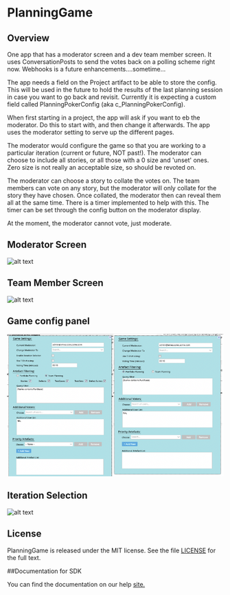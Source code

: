 PlanningGame 
=========================

## Overview

One app that has a moderator screen and a dev team member screen. It uses ConversationPosts to send the votes back on a polling scheme right now. 
Webhooks is a future enhancements....sometime...

The app needs a field on the Project artifact to be able to store the config. This will be used in the future to hold the results of the last planning session in case you want to go back and  revisit. Currently it is expecting a custom field called PlanningPokerConfig (aka c_PlanningPokerConfig). 

When first starting in a project, the app will ask if you want to eb the moderator. Do this to start with, and then change it afterwards. The app uses the moderator setting to serve up the different pages.

The moderator would configure the game so that you are working to a particular iteration (current or future, NOT past!). The moderator can choose to include all stories, or all those with a 0 size and 'unset' ones. Zero size is not really an acceptable size, so should be revoted on.

The moderator can choose a story to collate the votes on. The team members can vote on any story, but the moderator will only collate for the story they have chosen. Once collated, the moderator then can reveal them all at the same time. There is a timer implemented to help with this. The timer can be set through the config button on the moderator display.

At the moment, the moderator cannot vote, just moderate.

## Moderator Screen
![alt text](https://github.com/nikantonelli/Planning-Poker/blob/master/Images/ModeratorScreen.png)

## Team Member Screen
![alt text](https://github.com/nikantonelli/Planning-Poker/blob/master/Images/TeamMemberScreen.png)

## Game config panel
![alt text](https://github.com/nikantonelli/Planning-Poker/blob/master/Images/GameConfig.png)

## Iteration Selection
![alt text](https://github.com/nikantonelli/Planning-Poker/blob/master/Images/IterationConfig.png)

## License

PlanningGame is released under the MIT license.  See the file [LICENSE](./LICENSE) for the full text.

##Documentation for SDK

You can find the documentation on our help [site.](https://help.rallydev.com/apps/2.1/doc/)
